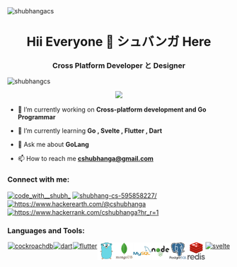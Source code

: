 <img src="https://preview.redd.it/05uhd2ihjs671.gif?width=1920&auto=webp&s=2cfe2e79dafaccd849f4d2b7f2622ea565c748af" alt="shubhangacs" />
<h1 align="center">Hii Everyone 👋 シュバンガ Here</h1>
<h3 align="center">Cross Platform Developer と Designer</h3>
<p align="left"> <img src="https://holopin.me/shubhangcs" alt="shubhangcs" /> </p>

<center><img src="https://media.badgr.com/uploads/badges/assertion-t_8zXunZSa6OOhSeowUarQ.png"></center>


- 🔭 I’m currently working on **Cross-platform development and Go Programmar**

- 🌱 I’m currently learning **Go , Svelte , Flutter , Dart**

- 💬 Ask me about **GoLang**

- 📫 How to reach me **cshubhanga@gmail.com**
<h3 align="left">Connect with me:</h3>
<p align="left">
<a href="https://instagram.com/code_with__shubh_" target="blank"><img align="center" src="https://raw.githubusercontent.com/rahuldkjain/github-profile-readme-generator/master/src/images/icons/Social/instagram.svg" alt="code_with__shubh_" height="30" width="40" /></a>
<a href="https://linkedin.com/in/shubhang-cs-595858227/" target="blank"><img align="center" src="https://raw.githubusercontent.com/rahuldkjain/github-profile-readme-generator/master/src/images/icons/Social/linked-in-alt.svg" alt="shubhang-cs-595858227/" height="30" width="40" /></a>
  <a href="https://www.hackerearth.com/https://www.hackerearth.com/@cshubhanga" target="blank"><img align="center" src="https://raw.githubusercontent.com/rahuldkjain/github-profile-readme-generator/master/src/images/icons/Social/hackerearth.svg" alt="https://www.hackerearth.com/@cshubhanga" height="30" width="40" /></a>
  <a href="https://www.hackerrank.com/https://www.hackerrank.com/cshubhanga?hr_r=1" target="blank"><img align="center" src="https://raw.githubusercontent.com/rahuldkjain/github-profile-readme-generator/master/src/images/icons/Social/hackerrank.svg" alt="https://www.hackerrank.com/cshubhanga?hr_r=1" height="30" width="40" /></a>
</p>

<h3 align="left">Languages and Tools:</h3>
<p align="left" style="display: flex; flex-direction: row; justify-content: space-evenly; align-items: space-evenly;"> <a href="https://www.cockroachlabs.com/product/cockroachdb/" target="_blank" rel="noreferrer"> <img src="https://cdn.worldvectorlogo.com/logos/cockroachdb.svg" alt="cockroachdb" width="40" height="40"/> </a> <a href="https://dart.dev" target="_blank" rel="noreferrer"> <img src="https://www.vectorlogo.zone/logos/dartlang/dartlang-icon.svg" alt="dart" width="40" height="40"/> </a> <a href="https://flutter.dev" target="_blank" rel="noreferrer"> <img src="https://www.vectorlogo.zone/logos/flutterio/flutterio-icon.svg" alt="flutter" width="40" height="40"/> </a> <a href="https://golang.org" target="_blank" rel="noreferrer"> <img src="https://raw.githubusercontent.com/devicons/devicon/master/icons/go/go-original.svg" alt="go" width="40" height="40"/> </a> <a href="https://www.mongodb.com/" target="_blank" rel="noreferrer"> <img src="https://raw.githubusercontent.com/devicons/devicon/master/icons/mongodb/mongodb-original-wordmark.svg" alt="mongodb" width="40" height="40"/> </a> <a href="https://www.mysql.com/" target="_blank" rel="noreferrer"> <img src="https://raw.githubusercontent.com/devicons/devicon/master/icons/mysql/mysql-original-wordmark.svg" alt="mysql" width="40" height="40"/> </a> <a href="https://nodejs.org" target="_blank" rel="noreferrer"> <img src="https://raw.githubusercontent.com/devicons/devicon/master/icons/nodejs/nodejs-original-wordmark.svg" alt="nodejs" width="40" height="40"/> </a> <a href="https://www.postgresql.org" target="_blank" rel="noreferrer"> <img src="https://raw.githubusercontent.com/devicons/devicon/master/icons/postgresql/postgresql-original-wordmark.svg" alt="postgresql" width="40" height="40"/> </a> <a href="https://redis.io" target="_blank" rel="noreferrer"> <img src="https://raw.githubusercontent.com/devicons/devicon/master/icons/redis/redis-original-wordmark.svg" alt="redis" width="40" height="40"/> </a> <a href="https://svelte.dev" target="_blank" rel="noreferrer"> <img src="https://upload.wikimedia.org/wikipedia/commons/1/1b/Svelte_Logo.svg" alt="svelte" width="40" height="40"/> </a> </p>

